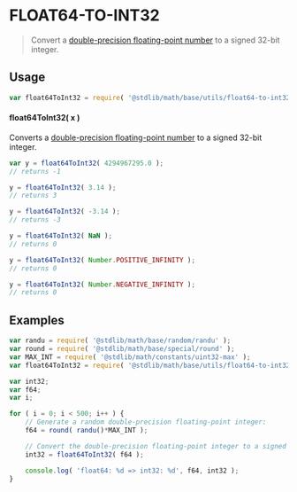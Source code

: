 FLOAT64-TO-INT32
===

> Convert a [double-precision floating-point number][ieee754] to a signed 32-bit integer.


<section class="usage">

## Usage

``` javascript
var float64ToInt32 = require( '@stdlib/math/base/utils/float64-to-int32' );
```

#### float64ToInt32( x )

Converts a [double-precision floating-point number][ieee754] to a signed 32-bit integer.

``` javascript
var y = float64ToInt32( 4294967295.0 );
// returns -1

y = float64ToInt32( 3.14 );
// returns 3

y = float64ToInt32( -3.14 );
// returns -3

y = float64ToInt32( NaN );
// returns 0

y = float64ToInt32( Number.POSITIVE_INFINITY );
// returns 0

y = float64ToInt32( Number.NEGATIVE_INFINITY );
// returns 0
```

<!-- </usage> -->


<section class="examples">

## Examples

``` javascript
var randu = require( '@stdlib/math/base/random/randu' );
var round = require( '@stdlib/math/base/special/round' );
var MAX_INT = require( '@stdlib/math/constants/uint32-max' );
var float64ToInt32 = require( '@stdlib/math/base/utils/float64-to-int32' );

var int32;
var f64;
var i;

for ( i = 0; i < 500; i++ ) {
    // Generate a random double-precision floating-point integer:
    f64 = round( randu()*MAX_INT );

    // Convert the double-precision floating-point integer to a signed integer:
    int32 = float64ToInt32( f64 );

    console.log( 'float64: %d => int32: %d', f64, int32 );
}
```

<!-- </examples> -->


<section class="links">

[ieee754]: https://en.wikipedia.org/wiki/IEEE_754-1985

<!-- </links> -->
